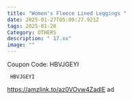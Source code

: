 ```yaml
---
title: "Women's Fleece Lined Leggings "
date: 2025-01-27T05:09:27.921Z
tags: 2025-01-28
Category: OTHERS
description: " 17.xx"
image: ""
---
```

C﻿oupon Code: HBVJGEYI

<pre class="language-javascript"><code

class="language-javascript"> HBVJGEYI </code></pre>

https://amzlink.to/az0VOvw4ZadlE  ad